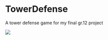 # TowerDefense
A tower defense game for my final gr.12 project

![](https://i.imgur.com/M4SHi3G.png)
